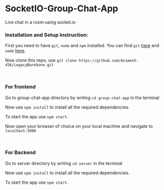 # SocketIO-Group-Chat-App
Live chat in a room using socket.io


### Installation and Setup Instruction:

First you need to have `git`, `node` and `npm` installed. You can find `git` [here](https://git-scm.com) and `node` [here](https://nodejs.org).

Now clone this repo, use `git clone https://github.com/Animesh-456/LegacyBarebone.git`

<br />

### For frontend

Go to group-chat-app directory by writing `cd group-chat-app` in the terminal

Now use `npm install` to install all the required dependencies.

To start the app use `npm start`.

Now open your browser of choice on your local machine and navigate to `localhost:3000`

<br />

### For Backend

Go to server directory by writing `cd server` in the terminal

Now use `npm install` to install all the required dependencies.

To start the app use `npm start`.
